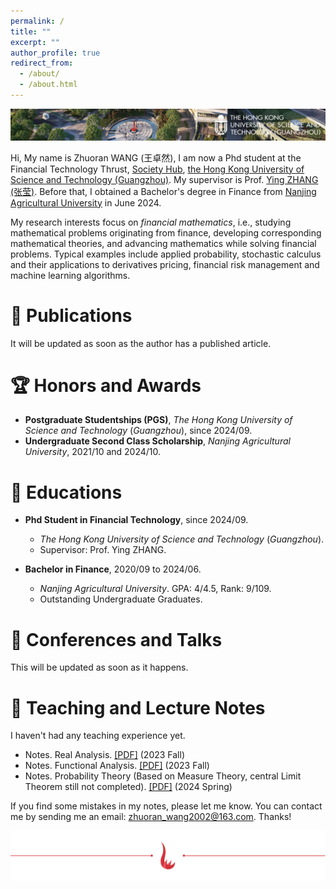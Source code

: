 ```yaml
---
permalink: /
title: ""
excerpt: ""
author_profile: true
redirect_from: 
  - /about/
  - /about.html
---
```


![HKUST](../images/top.png)

Hi, My name is Zhuoran WANG (王卓然), I am now a Phd student at the Financial Technology Thrust, [Society Hub](https://soch.hkust-gz.edu.cn/), [the Hong Kong University of Science and Technology (Guangzhou)](https://www.hkust-gz.edu.cn/). My supervisor is Prof. [Ying ZHANG (张莹)](https://sites.google.com/view/ying-zhang/home?authuser=0). Before that, I obtained a Bachelor's degree in Finance from [Nanjing Agricultural University](https://www.njau.edu.cn/) in June 2024.

My research interests focus on *financial mathematics*, i.e., studying mathematical problems originating from finance, developing corresponding mathematical theories, and advancing mathematics while solving financial problems. Typical examples include applied probability, stochastic calculus and their applications to derivatives pricing, financial risk management and machine learning algorithms.

# 📝 Publications 
It will be updated as soon as the author has a published article.

# 🏆 Honors and Awards
+ **Postgraduate Studentships (PGS)**, *The Hong Kong University of Science and Technology* (*Guangzhou*), since 2024/09.
+ **Undergraduate Second Class Scholarship**, *Nanjing Agricultural University*, 2021/10 and 2024/10.

# 📖 Educations
+ **Phd Student in Financial Technology**, since 2024/09.
  + *The Hong Kong University of Science and Technology* (*Guangzhou*).
  + Supervisor: Prof. Ying ZHANG.

+ **Bachelor in Finance**, 2020/09 to 2024/06.
  + *Nanjing Agricultural University*. GPA: 4/4.5, Rank: 9/109.
  + Outstanding Undergraduate Graduates.

# 🏫 Conferences and Talks
This will be updated as soon as it happens.

# 📘 Teaching and Lecture Notes
I haven't had any teaching experience yet.
+ Notes. Real Analysis. [[PDF]](../Lecture/reala.pdf) (2023 Fall)
+ Notes. Functional Analysis. [[PDF]](../Lecture/fun.pdf) (2023 Fall)
+ Notes. Probability Theory (Based on Measure Theory, central Limit Theorem still not completed). [[PDF]](../Lecture/pr.pdf) (2024 Spring)

If you find some mistakes in my notes, please let me know. You can contact me by sending me an email: zhuoran_wang2002@163.com. Thanks!

![HKUSTGZ](../images/hn.png)
